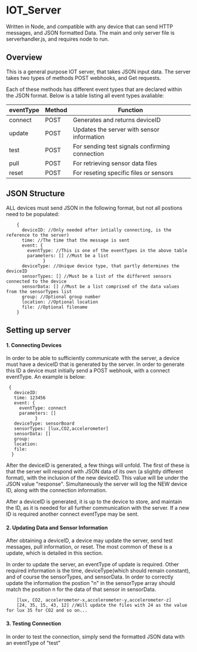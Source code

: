 # IOT_Server
Written in Node, and compatible with any device that can send HTTP messages, and JSON formatted Data.
The main and only server file is serverhandler.js, and requires node to run.

## Overview
This is a general purpose IOT server, that takes JSON input data. The server takes two types of methods POST webhooks, and Get requests.

Each of these methods has different event types that are declared within the JSON format. Below is a table listing all event types avaliable:

|eventType|Method|Function|
|----|---|----|
|connect|POST|Generates and returns deviceID|
|update|POST|Updates the server with sensor information|
|test|POST|For sending test signals confirming connection|
|pull|POST|For retrieving sensor data files|
|reset|POST|For reseting specific files or sensors|

## JSON Structure
ALL devices must send JSON in the following format, but not all postions need to be populated:

```
    {
      deviceID: //Only needed after intially connecting, is the reference to the server)
      time: //The time that the message is sent
      event: {
        eventType: //This is one of the eventTypes in the above table
        parameters: [] //Must be a list
              }
      deviceType: //Unique device type, that partly determines the deviceID
      sensorTypes: [] //Must be a list of the different sensors connected to the device
      sensorData: [] //Must be a list comprised of the data values from the sensorTypes list
      group: //Optional group number
      location: //Optional location
      file: //Optional filename
    }
```
## Setting up server

#### 1. Connecting Devices

  In order to be able to sufficiently communicate with the server, a device must have a deviceID that is generated by the server. In order to generate this ID a device must initially send a POST webhook, with a connect eventType. An example is below:
 ```
  {
    deviceID:
    time: 123456
    event: {
      eventType: connect
      parameters: []
            }
    deviceType: sensorBoard
    sensorTypes: [lux,CO2,accelerometer]
    sensorData: []
    group:
    location:
    file:
   }
```
After the deviceID is generated, a few things will unfold. The first of these is that the server will respond with JSON data of its own (a slightly different format), with the inclusion of the new deviceID. This value will be under the JSON value "response". Simultaneously the server will log the NEW device ID, along with the connection information.

After a deviceID is generated, it is up to the device to store, and maintain the ID, as it is needed for all further communication with the server. If a new ID is required another connect eventType may be sent.

#### 2. Updating Data and Sensor Information

After obtaining a deviceID, a device may update the server, send test messages, pull information, or reset. The most common of these is a update, which is detailed in this section.

In order to update the server, an eventType of update is required. Other required information is the time, deviceType(which should remain constant), and of course the sensorTypes, and sensorData. In order to correctly update the information the postion "n" in the sensorType array should match the position n for the data of that sensor in sensorData.

```
    [lux, CO2, accelerometer-x,accelerometer-y,accelerometer-z]
    [24, 35, 15, 43, 12] //Will update the files with 24 as the value for lux 35 for CO2 and so on...
```
#### 3. Testing Connection

In order to test the connection, simply send the formatted JSON data with an eventType of "test"
